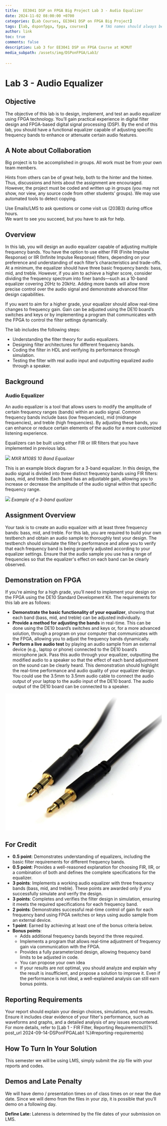 ```yaml
---
title:  EE3041 DSP on FPGA Big Project Lab 3 - Audio Equalizer
date: 2024-11-02 08:00:00 +0700
categories: [Lab Courses, EE3041 DSP on FPGA Big Project]
tags: [lab, dsponfpga, fpga, courses]      # TAG names should always be lowercase
author: link
toc: true
comments: false
description: Lab 3 for EE3041 DSP on FPGA Course at HCMUT
media_subpath: /assets/img/DSPonFPGA/Lab3/

---
```


# Lab 3 - Audio Equalizer

## Objective

The objective of this lab is to design, implement, and test an audio equalizer using FPGA technology. You’ll gain practical experience in digital filter design and FPGA-based digital signal processing (DSP). By the end of this lab, you should have a functional equalizer capable of adjusting specific frequency bands to enhance or attenuate certain audio features.

## A Note about Collaboration

Big project is to be accomplished in groups. All work must be from your own team members.

Hints from others can be of great help, both to the hinter and the hintee.  
Thus, discussions and hints about the assignment are encouraged. However, the project must be coded and written up in groups (you may not show, nor view, any source code from other students’ groups). We may use automated tools to detect copying.

Use Emails/LMS to ask questions or come visit us (203B3) during office hours.  
We want to see you succeed, but you have to ask for help.

## Overview

In this lab, you will design an audio equalizer capable of adjusting multiple frequency bands. You have the option to use either FIR (Finite Impulse Response) or IIR (Infinite Impulse Response) filters, depending on your preference and understanding of each filter’s characteristics and trade-offs. At a minimum, the equalizer should have three basic frequency bands: bass, mid, and treble. However, if you aim to achieve a higher score, consider dividing the frequency spectrum into finer bands—such as a 10-band equalizer covering 20Hz to 20kHz. Adding more bands will allow more precise control over the audio signal and demonstrate advanced filter design capabilities.

If you want to aim for a higher grade, your equalizer should allow real-time changes to frequency gain. Gain can be adjusted using the DE10 board’s switches and keys or by implementing a program that communicates with the FPGA to control the filter settings dynamically.

The lab includes the following steps:

- Understanding the filter theory for audio equalizers.
- Designing filter architectures for different frequency bands.
- Coding the filter in HDL and verifying its performance through simulation.
- Testing the filter with real audio input and outputting equalized audio through a speaker.

## Background

### Audio Equalizer
An audio equalizer is a tool that allows users to modify the amplitude of certain frequency ranges (bands) within an audio signal. Common frequency bands include bass (low frequencies), mid (midrange frequencies), and treble (high frequencies). By adjusting these bands, you can enhance or reduce certain elements of the audio for a more customized listening experience.

Equalizers can be built using either FIR or IIR filters that you have implemented in previous labs.

![](mxr-ten-band-eq.jpg)
*MXR M108S 10 Band Equalizer*

This is an example block diagram for a 3-band equalizer. In this design, the audio signal is divided into three distinct frequency bands using FIR filters: bass, mid, and treble. Each band has an adjustable gain, allowing you to increase or decrease the amplitude of the audio signal within that specific frequency range.

![](audio-eq-diagram.svg)
*Example of a 3-band qualizer*

## Assignment Overview

Your task is to create an audio equalizer with at least three frequency bands: bass, mid, and treble. For this lab, you are required to build your own testbench and obtain an audio sample to thoroughly test your design. The testbench should simulate the filter’s performance and allow you to verify that each frequency band is being properly adjusted according to your equalizer settings. Ensure that the audio sample you use has a range of frequencies so that the equalizer's effect on each band can be clearly observed.

## Demonstration on FPGA

If you're aiming for a high grade, you’ll need to implement your design on the FPGA using the DE10 Standard Development Kit. The requirements for this lab are as follows:

- **Demonstrate the basic functionality of your equalizer**, showing that each band (bass, mid, and treble) can be adjusted individually.
- **Provide a method for adjusting the bands** in real-time. This can be done using the DE10 board’s switches and keys or, for a more advanced solution, through a program on your computer that communicates with the FPGA, allowing you to adjust the frequency bands dynamically.
- **Perform a live audio test** by playing an audio sample from an external device (e.g., laptop or phone) connected to the DE10 board’s microphone jack. Pass this audio through your equalizer, outputting the modified audio to a speaker so that the effect of each band adjustment on the sound can be clearly heard. This demonstration should highlight the real-time performance and audio quality of your equalizer design. You could use the 3.5mm to 3.5mm audio cable to connect the audio output of your laptop to the audio input of the DE10 board. The audio output of the DE10 board can be connected to a speaker.

![auxcable](../assets/img/DSPonFPGA/Lab3/cable.png)

## For Credit

- **0.5 point**: Demonstrates understanding of equalizers, including the basic filter requirements for different frequency bands. 
- **0.5 point**: Provides a well-reasoned explanation for choosing FIR, IIR, or a combination of both and defines the complete specifications for the equalizer.
- **3 points**: Implements a working audio equalizer with three frequency bands (bass, mid, and treble). These points are awarded only if you successfully simulate and verify the design.
- **3 points**: Completes and verifies the filter design in simulation, ensuring it meets the required specifications for each frequency band.
- **2 points**: Demonstrates successful real-time control of gain for each frequency band using FPGA switches or keys using audio sample from an external device.
- **1 point**: Earned by achieving at least one of the bonus criteria below.
- **Bonus points**:
  - Adds additional frequency bands beyond the three required.
  - Implements a program that allows real-time adjustment of frequency gain via communication with the FPGA.
  - Provides a fully parameterized design, allowing frequency band limits to be adjusted in code.
  - You can propose your own idea
  - If your results are not optimal, you should analyze and explain why the result is insufficient, and propose a solution to improve it. Even if the performance is not ideal, a well-explained analysis can still earn bonus points.

## Reporting Requirements

Your report should explain your design choices, simulations, and results. Ensure it includes clear evidence of your filter's performance, such as waveforms and graphs, and a detailed analysis of any issues encountered. For more details, refer to [Lab 1 - FIR Filter, Reporting Requirements]({% post_url 2024-09-14-DSPonFPGALab1 %}#reporting-requirements)

## How To Turn In Your Solution

This semester we will be using LMS, simply submit the zip file with your reports and codes.

## Demos and Late Penalty

We will have demo / presentation times on of class times on or near the due date. Since we will demo from the files in your zip, it is possible that you’ll demo on a following day.

**Define Late:** Lateness is determined by the file dates of your submission on LMS.